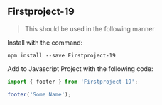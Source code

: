 ## Firstproject-19

>This should be used in the following manner

Install with the command:

```
npm install --save Firstproject-19
```

Add to Javascript Project with the following code:

```javascript
import { footer } from 'Firstproject-19';

footer('Some Name');
```
